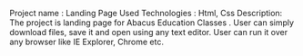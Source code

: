 Project name : Landing Page
Used Technologies : Html, Css
Description:
The project is landing page for Abacus Education Classes .
User can simply download files, save it and open using any text editor.
User can run it over any browser like IE Explorer, Chrome etc.
